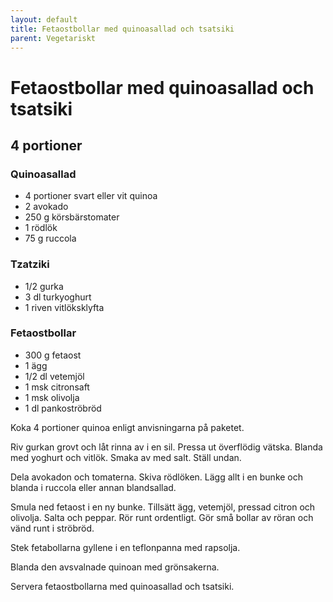 ```yaml
---
layout: default
title: Fetaostbollar med quinoasallad och tsatsiki
parent: Vegetariskt
---
```

# Fetaostbollar med quinoasallad och tsatsiki

## 4 portioner

### Quinoasallad

-   4 portioner svart eller vit quinoa
-   2 avokado
-   250 g körsbärstomater
-   1 rödlök
-   75 g ruccola

### Tzatziki

-   1/2 gurka
-   3 dl turkyoghurt
-   1 riven vitlöksklyfta

### Fetaostbollar

-   300 g fetaost
-   1 ägg
-   1/2 dl vetemjöl
-   1 msk citronsaft
-   1 msk olivolja
-   1 dl pankoströbröd

Koka 4 portioner quinoa enligt anvisningarna på paketet.

Riv gurkan grovt och låt rinna av i en sil. Pressa ut överflödig vätska.
Blanda med yoghurt och vitlök. Smaka av med salt. Ställ undan.

Dela avokadon och tomaterna. Skiva rödlöken. Lägg allt i en bunke och
blanda i ruccola eller annan blandsallad.

Smula ned fetaost i en ny bunke. Tillsätt ägg, vetemjöl, pressad citron
och olivolja. Salta och peppar. Rör runt ordentligt. Gör små bollar av
röran och vänd runt i ströbröd.

Stek fetabollarna gyllene i en teflonpanna med rapsolja.

Blanda den avsvalnade quinoan med grönsakerna.

Servera fetaostbollarna med quinoasallad och tsatsiki.
